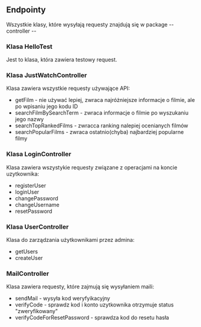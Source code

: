 ## Endpointy

Wszystkie klasy, które wysyłają requesty znajdują się w package -- controller --

### Klasa HelloTest
Jest to klasa, która zawiera testowy request.

### Klasa JustWatchController
Klasa zawiera wszystkie requesty używające API:

- getFilm - nie używać lepiej, zwraca najróżniejsze informacje o filmie, ale po wpisaniu
jego kodu ID
- searchFilmBySearchTerm - zwraca informacje o filmie po wyszukaniu jego nazwy
- searchTopRankedFilms - zwracca ranking nalepiej ocenianych filmów 
- searchPopularFilms - zwraca ostatnio(chyba) najbardziej popularne filmy

### Klasa LoginController
Klasa zawiera wszystykie requesty związane z operacjami na koncie uzytkownika:

- registerUser
- loginUser
- changePassword
- changeUsername
- resetPassword

### Klasa UserController
Klasa do zarządzania użytkownikami przez admina:
- getUsers
- createUser

### MailController
Klasa zawiera requesty, które zajmują się wysyłaniem maili:

- sendMail - wysyła kod weryfyikacyjny
- verifyCode - sprawdz kod i konto uzytkownika otrzymuje status "zweryfikowany"
- verifyCodeForResetPassword - sprawdza kod do resetu hasła
